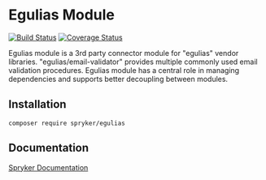# Egulias Module
[![Build Status](https://travis-ci.org/spryker/Egulias.svg)](https://travis-ci.org/spryker/Egulias)
[![Coverage Status](https://coveralls.io/repos/github/spryker/Egulias/badge.svg)](https://coveralls.io/github/spryker/Egulias)

Egulias module is a 3rd party connector module for "egulias" vendor libraries.
"egulias/email-validator" provides multiple commonly used email validation procedures.
Egulias module has a central role in managing dependencies and supports better decoupling between modules.

## Installation

```
composer require spryker/egulias
```

## Documentation

[Spryker Documentation](https://academy.spryker.com/developing_with_spryker/module_guide/modules.html)
